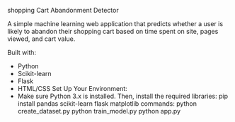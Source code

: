 shopping Cart Abandonment Detector

A simple machine learning web application that predicts whether a user is likely to abandon their shopping cart based on time spent on site, pages viewed, and cart value.

Built with:
- Python 
- Scikit-learn 
- Flask 
- HTML/CSS
Set Up Your Environment:
-  Make sure Python 3.x is installed. Then, install the required libraries:
  pip install pandas scikit-learn flask matplotlib
commands:
     python create_dataset.py
     python train_model.py
     python app.py
